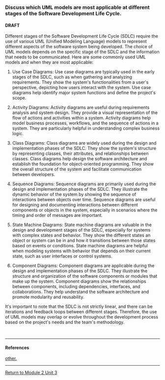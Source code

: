 ### Discuss which UML models are most applicable at different stages of the Software Development Life Cycle. 

#### DRAFT
Different stages of the Software Development Life Cycle (SDLC) require the use of various UML (Unified Modeling Language) models to represent different aspects of the software system being developed. The choice of UML models depends on the specific stage of the SDLC and the information that needs to be communicated. Here are some commonly used UML models and when they are most applicable:

1. Use Case Diagrams:
   Use case diagrams are typically used in the early stages of the SDLC, such as when gathering and analyzing requirements. They show the system's functionalities from a user's perspective, depicting how users interact with the system. Use case diagrams help identify major system functions and define the project's scope.

2. Activity Diagrams:
   Activity diagrams are useful during requirements analysis and system design. They provide a visual representation of the flow of actions and activities within a system. Activity diagrams help model business processes, workflows, and the sequence of actions in a system. They are particularly helpful in understanding complex business logic.

3. Class Diagrams:
   Class diagrams are widely used during the design and implementation phases of the SDLC. They show the system's structure by representing classes, their attributes, and relationships between classes. Class diagrams help design the software architecture and establish the foundation for object-oriented programming. They show the overall structure of the system and facilitate communication between developers.

4. Sequence Diagrams:
   Sequence diagrams are primarily used during the design and implementation phases of the SDLC. They illustrate the dynamic behavior of the system by showing the sequence of interactions between objects over time. Sequence diagrams are useful for designing and documenting interactions between different components or objects in the system, especially in scenarios where the timing and order of messages are important.

5. State Machine Diagrams:
   State machine diagrams are valuable in the design and development stages of the SDLC, especially for systems with complex states and behavior. They show the different states an object or system can be in and how it transitions between those states based on events or conditions. State machine diagrams are helpful when modeling systems with behavior that depends on their current state, such as user interfaces or control systems.

6. Component Diagrams:
   Component diagrams are applicable during the design and implementation phases of the SDLC. They illustrate the structure and organization of the software components or modules that make up the system. Component diagrams show the relationships between components, including dependencies, interfaces, and collaborations. They help understand the software architecture and promote modularity and reusability.

It's important to note that the SDLC is not strictly linear, and there can be iterations and feedback loops between different stages. Therefore, the use of UML models may overlap or evolve throughout the development process based on the project's needs and the team's methodology.

<br>

---

#### References

[other. ](https://www.uml-diagrams.org/uml-25-diagrams.html)

---

[Return to Module 2 Unit 3](OOP_Unit03.md)
